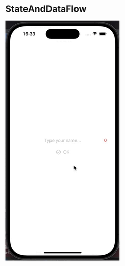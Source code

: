 # StateAndDataFlow

![GIF Example](https://github.com/CemenVy/StateAndDataFlow/blob/main/StateAndDataFlow.gif)
